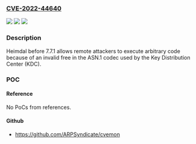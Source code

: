 ### [CVE-2022-44640](https://cve.mitre.org/cgi-bin/cvename.cgi?name=CVE-2022-44640)
![](https://img.shields.io/static/v1?label=Product&message=n%2Fa&color=blue)
![](https://img.shields.io/static/v1?label=Version&message=n%2Fa&color=blue)
![](https://img.shields.io/static/v1?label=Vulnerability&message=n%2Fa&color=brighgreen)

### Description

Heimdal before 7.7.1 allows remote attackers to execute arbitrary code because of an invalid free in the ASN.1 codec used by the Key Distribution Center (KDC).

### POC

#### Reference
No PoCs from references.

#### Github
- https://github.com/ARPSyndicate/cvemon


